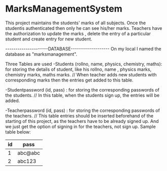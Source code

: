 # MarksManagementSystem
This project maintains the students' marks of all subjects. Once the studentis authenticated then only he can see his/her marks.
Teachers have the authorization to update the marks , delete the entry of a particular student and create entry for new student.

---------------------DATABASE-------------------
On my local I named the database as "marksmanagement".

Three Tables are used
-Students (rollno, name, physics, chemistry, maths): for storing the details of student, like his rollno, name , physics marks, chemistry marks, maths marks.
// When teacher adds new students with corresponding marks then the entries get added to this table.

-Studentpassword (id, pass) : for storing the corresponding passwords of the students.
// In this table, when the students sign up, the entries will be added.

-Teacherpassword (id, pass) : for storing the corresponding passwords of the teachers.
// This table entries should be inserted beforehand of the starting of this project, as the teachers have to be already signed up. And we just get the option of signing in
for the teachers, not sign up.
Sample table below:

|id  | pass    |
|----|---------|
|1   | abc@abc |
|2   | abc123  |


